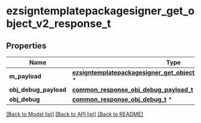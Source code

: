 # ezsigntemplatepackagesigner_get_object_v2_response_t

## Properties
Name | Type | Description | Notes
------------ | ------------- | ------------- | -------------
**m_payload** | [**ezsigntemplatepackagesigner_get_object_v2_response_m_payload_t**](ezsigntemplatepackagesigner_get_object_v2_response_m_payload.md) \* |  | 
**obj_debug_payload** | [**common_response_obj_debug_payload_t**](common_response_obj_debug_payload.md) \* |  | [optional] 
**obj_debug** | [**common_response_obj_debug_t**](common_response_obj_debug.md) \* |  | [optional] 

[[Back to Model list]](../README.md#documentation-for-models) [[Back to API list]](../README.md#documentation-for-api-endpoints) [[Back to README]](../README.md)


